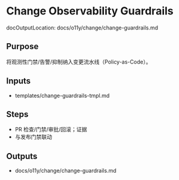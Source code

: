 # Change Observability Guardrails

docOutputLocation: docs/o11y/change/change-guardrails.md

## Purpose

将观测性门禁/告警/抑制纳入变更流水线（Policy-as-Code）。

## Inputs

- templates/change-guardrails-tmpl.md

## Steps

- PR 检查/门禁/审批/回滚；证据
- 与发布门禁联动

## Outputs

- docs/o11y/change/change-guardrails.md
